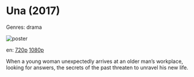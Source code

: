 # Una (2017)

Genres: drama

![poster](http://image.tmdb.org/t/p/w500/pDptJ4eYj4oUmckfVyR7kzg8bzG.jpg)

en:
  [720p](magnet:?xt=urn:btih:79C6752039E4276D3FB64A542BD72BA386F0FC4F&tr=udp://glotorrents.pw:6969/announce&tr=udp://tracker.opentrackr.org:1337/announce&tr=udp://torrent.gresille.org:80/announce&tr=udp://tracker.openbittorrent.com:80&tr=udp://tracker.coppersurfer.tk:6969&tr=udp://tracker.leechers-paradise.org:6969&tr=udp://p4p.arenabg.ch:1337&tr=udp://tracker.internetwarriors.net:1337)
  [1080p](magnet:?xt=urn:btih:ED6C081842D45FE3AB96EE61FEC43D2F21CE7EC0&tr=udp://glotorrents.pw:6969/announce&tr=udp://tracker.opentrackr.org:1337/announce&tr=udp://torrent.gresille.org:80/announce&tr=udp://tracker.openbittorrent.com:80&tr=udp://tracker.coppersurfer.tk:6969&tr=udp://tracker.leechers-paradise.org:6969&tr=udp://p4p.arenabg.ch:1337&tr=udp://tracker.internetwarriors.net:1337)
  


When a young woman unexpectedly arrives at an older man’s workplace, looking for answers, the secrets of the past threaten to unravel his new life.